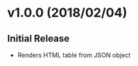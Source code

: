 

<a name="v1.0.0"></a>
# v1.0.0 (2018/02/04)
## Initial Release
* Renders HTML table from JSON object

